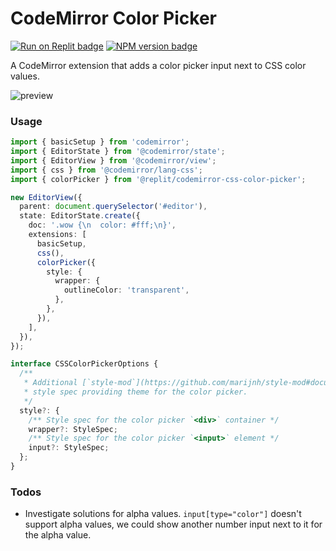 # CodeMirror Color Picker

<span><a href="https://replit.com/@util/Codemirror-CSS-color-picker" title="Run on Replit badge"><img src="https://replit.com/badge/github/replit/Codemirror-CSS-color-picker" alt="Run on Replit badge" /></a></span>
<span><a href="https://www.npmjs.com/package/@replit/codemirror-css-color-picker" title="NPM version badge"><img src="https://img.shields.io/npm/v/@replit/codemirror-css-color-picker?color=blue" alt="NPM version badge" /></a></span>

A CodeMirror extension that adds a color picker input next to CSS color values.

![preview](https://replit.com/cdn-cgi/image/width=3840,quality=80/https://storage.googleapis.com/replit/images/1632627522442_46320608eaa3f0c58bebd5fe4a10efc2.gif)

### Usage

```ts
import { basicSetup } from 'codemirror';
import { EditorState } from '@codemirror/state';
import { EditorView } from '@codemirror/view';
import { css } from '@codemirror/lang-css';
import { colorPicker } from '@replit/codemirror-css-color-picker';

new EditorView({
  parent: document.querySelector('#editor'),
  state: EditorState.create({
    doc: '.wow {\n  color: #fff;\n}',
    extensions: [
      basicSetup,
      css(),
      colorPicker({
        style: {
          wrapper: {
            outlineColor: 'transparent',
          },
        },
      }),
    ],
  }),
});
```

```ts
interface CSSColorPickerOptions {
  /**
   * Additional [`style-mod`](https://github.com/marijnh/style-mod#documentation)
   * style spec providing theme for the color picker.
   */
  style?: {
    /** Style spec for the color picker `<div>` container */
    wrapper?: StyleSpec;
    /** Style spec for the color picker `<input>` element */
    input?: StyleSpec;
  };
}
```

### Todos

- Investigate solutions for alpha values. `input[type="color"]` doesn't support alpha values, we could show another number input next to it for the alpha value.
